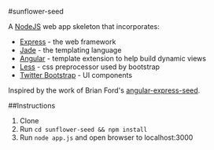 #sunflower-seed

A [NodeJS](http://nodejs.org/) web app skeleton that incorporates:

* [Express](http://expressjs.com) - the web framework
* [Jade](http://jade-lang.com) - the templating language
* [Angular](http://angularjs.org) - template extension to help build dynamic views
* [Less](http://lesscss.org) - css preprocessor used by bootstrap
* [Twitter Bootstrap](http://twitter.github.com/bootstrap) - UI components

Inspired by the work of Brian Ford's [angular-express-seed](https://github.com/btford/angular-express-seed).

##Instructions

1. Clone
2. Run `cd sunflower-seed && npm install`
3. Run `node app.js` and open browser to localhost:3000
